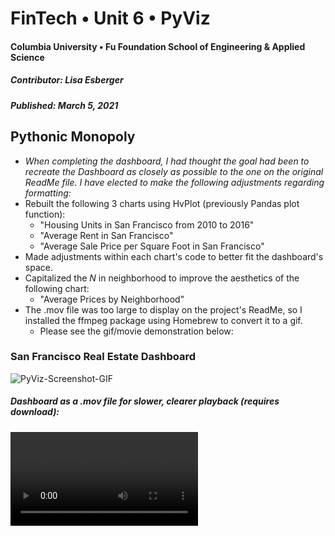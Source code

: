 # FinTech • Unit 6 • PyViz
#### Columbia University • Fu Foundation School of Engineering & Applied Science
##### Contributor:  Lisa Esberger
##### Published:  March 5, 2021

## Pythonic Monopoly

* *When completing the dashboard, I had thought the goal had been to recreate the Dashboard as closely as possible to the one on the original ReadMe file.  I have elected to make the following adjustments regarding formatting:*  
* Rebuilt the following 3 charts using HvPlot (previously Pandas plot function):
  * "Housing Units in San Francisco from 2010 to 2016"
  * "Average Rent in San Francisco"
  * "Average Sale Price per Square Foot in San Francisco"
* Made adjustments within each chart's code to better fit the dashboard's space.
* Capitalized the *N* in neighborhood to improve the aesthetics of the following chart:
  * "Average Prices by Neighborhood"
* The .mov file was too large to display on the project's ReadMe, so I installed the ffmpeg package using Homebrew to convert it to a gif.  
  * Please see the gif/movie demonstration below:

### San Francisco Real Estate Dashboard
![PyViz-Screenshot-GIF](https://github.com/1monalisa1/06-PyViz/blob/9690c69cc22e3d0d5bc3ef6c6eaa4d7228637292/Data/FullMovie.gif)

##### Dashboard as a .mov file for slower, clearer playback (requires download):
![PyViz-Screenshot](https://github.com/1monalisa1/06-PyViz/blob/993e9d16d282eed8615f69211aeafae20fddb6c8/Lisa-06-PyViz.mov)
